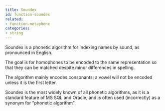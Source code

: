 ```yaml
---
title: Soundex
id: function-soundex
related:
- function-metaphone
categories:
- string
---
```


Soundex is a phonetic algorithm for indexing names by sound, as pronounced in English.

The goal is for homophones to be encoded to the same representation so that they can be matched despite minor differences in spelling.

The algorithm mainly encodes consonants; a vowel will not be encoded unless it is the first letter.

Soundex is the most widely known of all phonetic algorithms, as it is a standard feature of MS SQL and Oracle, and is often used (incorrectly) as a synonym for "phonetic algorithm".
